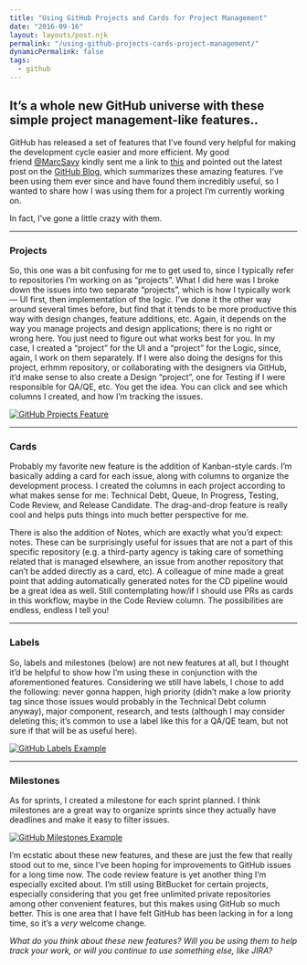 ```yaml
---
title: "Using GitHub Projects and Cards for Project Management"
date: "2016-09-16"
layout: layouts/post.njk
permalink: "/using-github-projects-cards-project-management/"
dynamicPermalink: false
tags:
  - github
---
```


## It’s a whole new GitHub universe with these simple project management-like features..

GitHub has released a set of features that I’ve found very helpful for making the development cycle easier and more efficient. My good friend [@MarcSavy](http://www.rhymewithgravy.com/) kindly sent me a link to [this](https://www.github.com/universe-2016) and pointed out the latest post on the [GitHub Blog](https://www.github.com/blog), which summarizes these amazing features. I’ve been using them ever since and have found them incredibly useful, so I wanted to share how I was using them for a project I’m currently working on.

In fact, I’ve gone a little crazy with them.

* * *

### Projects

So, this one was a bit confusing for me to get used to, since I typically refer to repositories I’m working on as “projects”. What I did here was I broke down the issues into two separate “projects”, which is how I typically work — UI first, then implementation of the logic. I’ve done it the other way around several times before, but find that it tends to be more productive this way with design changes, feature additions, etc. Again, it depends on the way you manage projects and design applications; there is no right or wrong here. You just need to figure out what works best for you. In my case, I created a “project” for the UI and a “project” for the Logic, since, again, I work on them separately. If I were also doing the designs for this project, erhmm repository, or collaborating with the designers via GitHub, it’d make sense to also create a Design “project”, one for Testing if I were responsible for QA/QE, etc. You get the idea. You can click and see which columns I created, and how I’m tracking the issues.

[![GitHub Projects Feature](/img/post/2016-09-15-09.36.50.png)](https://github.com/hawtio/hawtio-ipaas/projects)

* * *

### Cards

Probably my favorite new feature is the addition of Kanban-style cards. I’m basically adding a card for each issue, along with columns to organize the development process. I created the columns in each project according to what makes sense for me: Technical Debt, Queue, In Progress, Testing, Code Review, and Release Candidate. The drag-and-drop feature is really cool and helps puts things into much better perspective for me.

There is also the addition of Notes, which are exactly what you’d expect: notes. These can be surprisingly useful for issues that are not a part of this specific repository (e.g. a third-party agency is taking care of something related that is managed elsewhere, an issue from another repository that can’t be added directly as a card, etc). A colleague of mine made a great point that adding automatically generated notes for the CD pipeline would be a great idea as well. Still contemplating how/if I should use PRs as cards in this workflow, maybe in the Code Review column. The possibilities are endless, endless I tell you!

* * *

### Labels

So, labels and milestones (below) are not new features at all, but I thought it’d be helpful to show how I’m using these in conjunction with the aforementioned features. Considering we still have labels, I chose to add the following: never gonna happen, high priority (didn’t make a low priority tag since those issues would probably in the Technical Debt column anyway), major component, research, and tests (although I may consider deleting this; it’s common to use a label like this for a QA/QE team, but not sure if that will be as useful here).

[![GitHub Labels Example](/img/post/2016-09-15-09.39.21.png)](https://github.com/hawtio/hawtio-ipaas/labels)

* * *

### Milestones

As for sprints, I created a milestone for each sprint planned. I think milestones are a great way to organize sprints since they actually have deadlines and make it easy to filter issues.

[![GitHub Milestones Example](/img/post/2016-09-15-09.39.41.png)](https://github.com/hawtio/hawtio-ipaas/milestones)

I’m ecstatic about these new features, and these are just the few that really stood out to me, since I’ve been hoping for improvements to GitHub issues for a long time now. The code review feature is yet another thing I’m especially excited about. I’m still using BitBucket for certain projects, especially considering that you get free unlimited private repositories among other convenient features, but this makes using GitHub so much better. This is one area that I have felt GitHub has been lacking in for a long time, so it’s a _very_ welcome change.

_What do you think about these new features? Will you be using them to help track your work, or will you continue to use something else, like JIRA?_
